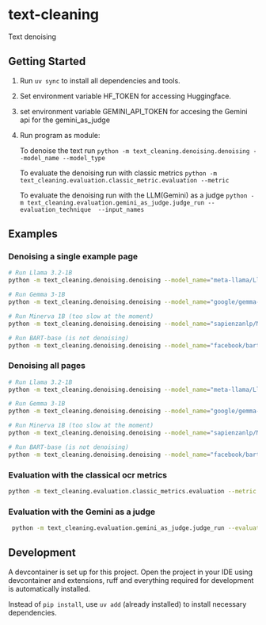 # text-cleaning
Text denoising

## Getting Started
1. Run `uv sync` to install all dependencies and tools.
2. Set environment variable HF_TOKEN for accessing Huggingface.
3. set environment variable GEMINI_API_TOKEN  for accesing the Gemini api for the gemini_as_judge
4. Run program as module:

   To denoise the text run   `python -m text_cleaning.denoising.denoising --model_name --model_type`

   To evaluate the denoising run with classic metrics  `python -m text_cleaning.evaluation.classic_metric.evaluation --metric`
   
   To evaluate the denoising run with the LLM(Gemini) as a judge `python -m text_cleaning.evaluation.gemini_as_judge.judge_run --evaluation_technique  --input_names`
   
## Examples

### Denoising a single example page
```bash
# Run Llama 3.2-1B
python -m text_cleaning.denoising.denoising --model_name="meta-llama/Llama-3.2-1B-Instruct" --model_type="causal" --subset="[3,]" --in_context "simple"

# Run Gemma 3-1B
python -m text_cleaning.denoising.denoising --model_name="google/gemma-3-1b-it" --model_type="causal" --subset="[3,]" --in_context "complex"

# Run Minerva 1B (too slow at the moment)
python -m text_cleaning.denoising.denoising --model_name="sapienzanlp/Minerva-1B-base-v1.0" --model_type="causal" --subset="[3,]" --in_context "None"

# Run BART-base (is not denoising)
python -m text_cleaning.denoising.denoising --model_name="facebook/bart-base" --model_type="seq2seq" --subset="[3,]" --in_context "None"
```

### Denoising all pages
```bash
# Run Llama 3.2-1B
python -m text_cleaning.denoising.denoising --model_name="meta-llama/Llama-3.2-1B-Instruct" --model_type="causal"

# Run Gemma 3-1B
python -m text_cleaning.denoising.denoising --model_name="google/gemma-3-1b-it" --model_type="causal"

# Run Minerva 1B (too slow at the moment)
python -m text_cleaning.denoising.denoising --model_name="sapienzanlp/Minerva-1B-base-v1.0" --model_type="causal"

# Run BART-base (is not denoising)
python -m text_cleaning.denoising.denoising --model_name="facebook/bart-base" --model_type="seq2seq"
```
### Evaluation with the classical ocr metrics

```bash
python -m text_cleaning.evaluation.classic_metrics.evaluation --metric "WER" --task "single"  
```

### Evaluation with the Gemini as a judge 

```bash
 python -m text_cleaning.evaluation.gemini_as_judge.judge_run --evaluation_technique "pairwise" --input_names "the_vampyre_ocr_denoised_google-gemma-3-1b-it.json" "the_vampyre_ocr_denoised_facebook-bart-base.json"
```

## Development
A devcontainer is set up for this project.
Open the project in your IDE using devcontainer and extensions, ruff and everything required for development is automatically installed.

Instead of `pip install`, use `uv add` (already installed) to install necessary dependencies.
